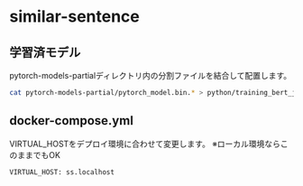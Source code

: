 # similar-sentence

## 学習済モデル

pytorch-models-partialディレクトリ内の分割ファイルを結合して配置します。

```sh
cat pytorch-models-partial/pytorch_model.bin.* > python/training_bert_japanese/0_BERTJapanese/pytorch_model.bin
```

## docker-compose.yml

VIRTUAL_HOSTをデプロイ環境に合わせて変更します。
※ローカル環境ならこのままでもOK

```
VIRTUAL_HOST: ss.localhost
```
